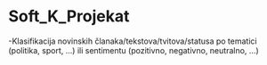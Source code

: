 # Soft_K_Projekat
-Klasifikacija novinskih članaka/tekstova/tvitova/statusa po tematici (politika, sport, ...) ili sentimentu (pozitivno, negativno, neutralno, ...)
